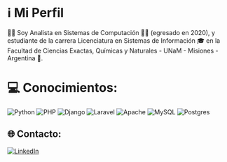 # :information_source: Mi Perfil

:red_haired_man: Soy Analista en Sistemas de Computación :man_student: (egresado en 2020), y estudiante de la carrera Licenciatura en Sistemas de Información :mortar_board: en la Facultad de Ciencias Exactas, Químicas y Naturales - UNaM - Misiones - Argentina :school:.

# 💻 Conocimientos:
![Python](https://img.shields.io/badge/python-3670A0?style=for-the-badge&logo=python&logoColor=ffdd54) ![PHP](https://img.shields.io/badge/php-%23777BB4.svg?style=for-the-badge&logo=php&logoColor=white) ![Django](https://img.shields.io/badge/django-%23092E20.svg?style=for-the-badge&logo=django&logoColor=white) ![Laravel](https://img.shields.io/badge/laravel-%23FF2D20.svg?style=for-the-badge&logo=laravel&logoColor=white) ![Apache](https://img.shields.io/badge/apache-%23D42029.svg?style=for-the-badge&logo=apache&logoColor=white) ![MySQL](https://img.shields.io/badge/mysql-%2300f.svg?style=for-the-badge&logo=mysql&logoColor=white) ![Postgres](https://img.shields.io/badge/postgres-%23316192.svg?style=for-the-badge&logo=postgresql&logoColor=white)

## 🌐 Contacto:
[![LinkedIn](https://img.shields.io/badge/LinkedIn-%230077B5.svg?logo=linkedin&logoColor=white)](https://linkedin.com/in/jorferr89) 

<!-- Proudly created with GPRM ( https://gprm.itsvg.in ) -->

